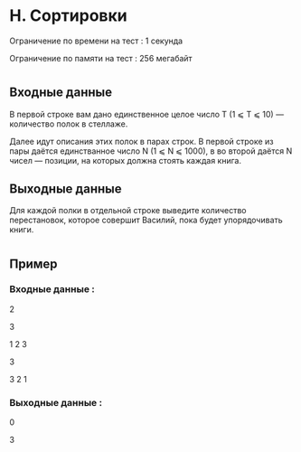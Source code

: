# H. Сортировки
Ограничение по времени на тест : 1 секунда

Ограничение по памяти на тест : 256 мегабайт

#

## Входные данные
В первой строке вам дано единственное целое число T (1 ⩽ T ⩽ 10) — количество полок в стеллаже.

Далее идут описания этих полок в парах строк. В первой строке из пары даётся единстванное число N (1 ⩽ N ⩽ 1000), в во второй даётся N чисел — позиции, на которых должна стоять каждая книга.

## Выходные данные
Для каждой полки в отдельной строке выведите количество перестановок, которое совершит Василий, пока будет упорядочивать книги.

#

## Пример

### Входные данные :
2

3

1 2 3

3

3 2 1
### Выходные данные :
0

3